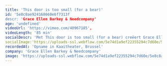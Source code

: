 ```yaml
---
title: 'This door is too small (for a bear)'
id: '5e8c8ae924168660e6f7313f
descr: 'Grace Ellen Barkey & Needcompany'
age: 'undefined'
videoUrl: 'https://vimeo.com/40967185',
videoLength: '85 min'
socialDescr: 'Met This door is too small (for a bear) creëert Grace Ellen Barkey een eigen vormentaal die bijdraagt naar haar zoektocht 'how to free your mind', naar datgene dat nog ondoorgrond is in de geest. Frank Zappa’s lijfspreuk “To me, absurdity is the only reality" is de rode draad doorheen deze voorstelling waarin Grace Ellen Barkey tussen het surrealistische en het psychedelische balanceert. “Het is een feit dat er meer sterren zijn in het heelal dan zandkorrels in de Sahara. Stel je voor dat alles kon spreken. Wat een lawaai! Een onaardse soundscape! Bevrijd je gedachten! Internationale absurditeiten, universele illusies, kosmische desoriëntatie. Dat hebben we nodig om moeder aarde te laten draaien!” - Grace Ellen Barkey'
socialImage:'https://uploads-ssl.webflow.com/5e74d1a9ef22355294c7d60e/5e8c8a5d3de97a2e052181f6_Needcompany_This%20door%20is%20too%20small_web.jpg'
recordedAt: 'Opname in Kaaitheater, Brussel'
company: 'Grace Ellen Barkey & Needcompany'
image: 'https://uploads-ssl.webflow.com/5e74d1a9ef22355294c7d60e/5e8c8a5d3de97a2e052181f6_Needcompany_This%20door%20is%20too%20small_web.jpg'
---
```

